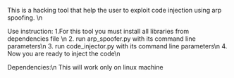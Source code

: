 This is a hacking tool that help the user to exploit code injection using arp spoofing. \n

Use instruction:
1.For this tool you must install all libraries from dependencies file \n
2. run arp_spoofer.py with its command line parameters\n
3. run code_injector.py with its command line parameters\n
4. Now you are ready to inject the code\n

Dependencies:\n
This will work only on linux machine
